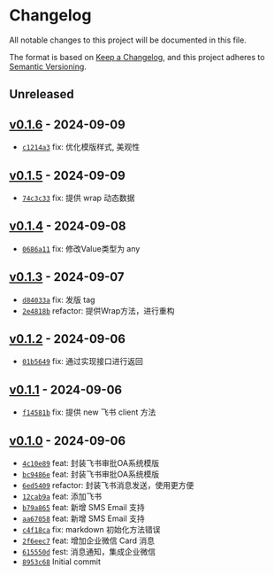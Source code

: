 # Changelog

All notable changes to this project will be documented in this file.

The format is based on [Keep a Changelog](https://keepachangelog.com/en/1.0.0/), and this project adheres to [Semantic Versioning](https://semver.org/spec/v2.0.0.html).

## Unreleased

## [v0.1.6](https://github.com/Duke1616/enotify/releases/tag/v0.1.6) - 2024-09-09

- [`c1214a3`](https://github.com/Duke1616/enotify/commit/c1214a31c260a9eea6b017d20a39b5e65026840d) fix: 优化模版样式, 美观性

## [v0.1.5](https://github.com/Duke1616/enotify/releases/tag/v0.1.5) - 2024-09-09

- [`74c3c33`](https://github.com/Duke1616/enotify/commit/74c3c3355b6f4e399d21667a30b12bec02b85c44) fix: 提供 wrap 动态数据

## [v0.1.4](https://github.com/Duke1616/enotify/releases/tag/v0.1.4) - 2024-09-08

- [`0686a11`](https://github.com/Duke1616/enotify/commit/0686a11046072ee3e8061b20555afdf7af10a0b8) fix: 修改Value类型为 any

## [v0.1.3](https://github.com/Duke1616/enotify/releases/tag/v0.1.3) - 2024-09-07

- [`d84033a`](https://github.com/Duke1616/enotify/commit/d84033a1d741213c8e0f660fd424d90af11dec33) fix: 发版 tag
- [`2e4818b`](https://github.com/Duke1616/enotify/commit/2e4818be25840dc5615a66c2373ab6ac7265da40) refactor: 提供Wrap方法，进行重构

## [v0.1.2](https://github.com/Duke1616/enotify/releases/tag/v0.1.2) - 2024-09-06

- [`01b5649`](https://github.com/Duke1616/enotify/commit/01b56490f66c426d08a229b86b0b355c6a3c7a3a) fix: 通过实现接口进行返回

## [v0.1.1](https://github.com/Duke1616/enotify/releases/tag/v0.1.1) - 2024-09-06

- [`f14581b`](https://github.com/Duke1616/enotify/commit/f14581b10a413b578c5808fc0cda447325126df8) fix: 提供 new 飞书 client 方法

## [v0.1.0](https://github.com/Duke1616/enotify/releases/tag/v0.1.0) - 2024-09-06

- [`4c10e89`](https://github.com/Duke1616/enotify/commit/4c10e891fbf262664bb196bb7a30683ac59e13b3) feat: 封装飞书审批OA系统模版
- [`bc9486e`](https://github.com/Duke1616/enotify/commit/bc9486e9fbee4a9adfe8dd4e15c17c8378455346) feat: 封装飞书审批OA系统模版
- [`6ed5409`](https://github.com/Duke1616/enotify/commit/6ed5409c32fa696b82b47183893162c6c39768b1) refactor: 封装飞书消息发送，使用更方便
- [`12cab9a`](https://github.com/Duke1616/enotify/commit/12cab9a7547cdf374ecaa8c494f98642531722fd) feat: 添加飞书
- [`b79a865`](https://github.com/Duke1616/enotify/commit/b79a8651347ab5c27d0b28674bb37d1007bfec3b) feat: 新增 SMS Email 支持
- [`aa67058`](https://github.com/Duke1616/enotify/commit/aa6705868f17fe51fa20e3f1de93035d900c8af1) feat: 新增 SMS Email 支持
- [`c4f18ca`](https://github.com/Duke1616/enotify/commit/c4f18cab4131527daf9d8bd0a3556379dcdae7a4) fix: markdown 初始化方法错误
- [`2f6eec7`](https://github.com/Duke1616/enotify/commit/2f6eec75f62c87c0cd8785cffc4a0f80ce9272c9) feat: 增加企业微信 Card 消息
- [`615550d`](https://github.com/Duke1616/enotify/commit/615550d25a4b53ecd199ad3a5c964554519f776f) fest: 消息通知，集成企业微信
- [`8953c68`](https://github.com/Duke1616/enotify/commit/8953c68eab9dd32abe1300d5aa2453662b1f7071) Initial commit
